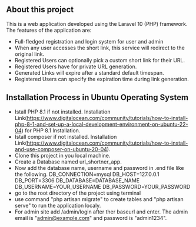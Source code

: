 ## About this project

This is a web application developed using the Laravel 10 (PHP) framework. The features of the application are:

- Full-fledged registration and login system for user and admin
- When any user accesses the short link, this service will redirect to the original link.
- Registered Users can optionally pick a custom short link for their URL.
- Registered Users have for private URL generation.
- Generated Links will expire after a standard default timespan.
- Registered Users can specify the expiration time during link generation.

## Installation Process in Ubuntu Operating System

- Istall PHP 8.1 if not installed. Installation Link(https://www.digitalocean.com/community/tutorials/how-to-install-php-8-1-and-set-up-a-local-development-environment-on-ubuntu-22-04) for PHP 8.1 Installation.
- Istall composer if not installed. Installation Link(https://www.digitalocean.com/community/tutorials/how-to-install-and-use-composer-on-ubuntu-20-04).
- Clone this project in you local machine.
- Create a Database named url_shortner_app.
- Now add the database name, username and password in .end file like the following.
DB_CONNECTION=mysql
DB_HOST=127.0.0.1
DB_PORT=3306
DB_DATABASE=DATABASE_NAME
DB_USERNAME=YOUR_USERNAME
DB_PASSWORD=YOUR_PASSWORD
- go to the root directory of the project using terminal
- use command "php artisan migrate" to create tables and "php artisan serve" to run the application localy.
- For admin site add /admin/login after ther baseurl and enter. The admin email is "admin@example.com" and password is "admin1234".
